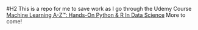 #H2 This is a repo 
for me to save work as I go through the Udemy Course [Machine Learning A-Z™: Hands-On Python & R In Data Science](https://www.udemy.com/machinelearning/)
More to come!
